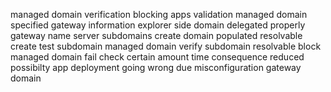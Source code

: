 managed domain verification blocking apps validation managed domain specified gateway information explorer side domain delegated properly gateway name server subdomains create domain populated resolvable create test subdomain managed domain verify subdomain resolvable block managed domain fail check certain amount time consequence reduced possibilty app deployment going wrong due misconfiguration gateway domain